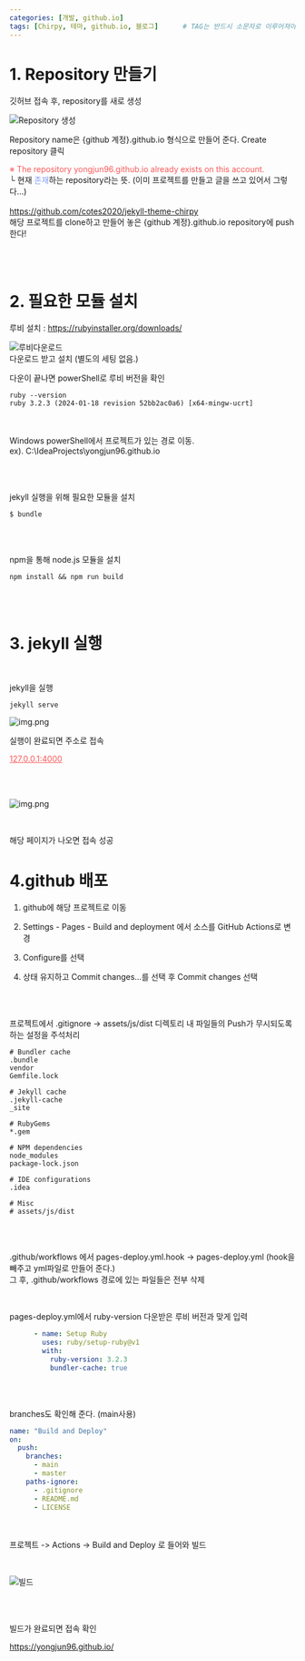 ```yaml
---
categories: [개발, github.io]
tags: [Chirpy, 테마, github.io, 블로그]		# TAG는 반드시 소문자로 이루어져야함!
---
```



# 1. Repository 만들기

깃허브 접속 후, 
repository를 새로 생성

![Repository 생성](../assets/img/postimg/2024-03-14/img2.png)

Repository name은 {github 계정}.github.io 형식으로 만들어 준다.
Create repository 클릭

<span style="color:#FA5858;">※ The repository yongjun96.github.io already exists on this account.</span><br>
└ 현재 <span style="color:#819FF7;">존재</span>하는 repository라는 뜻. (이미 프로젝트를 만들고 글을 쓰고 있어서 그렇다...)
<br><br>
<a href="https://github.com/cotes2020/jekyll-theme-chirpy" target="_blank">https://github.com/cotes2020/jekyll-theme-chirpy</a> <br>
해당 프로젝트를 clone하고 만들어 놓은 {github 계정}.github.io repository에 push한다!

<br><br>
# 2. 필요한 모듈 설치


루비 설치 : <a href="https://rubyinstaller.org/downloads/" target="_blank">https://rubyinstaller.org/downloads/</a> <br>


![루비다운로드](../assets/img/postimg/2024-03-14/루비다운로드.png)
<br>
다운로드 받고 설치 (별도의 세팅 없음.)


다운이 끝나면 powerShell로 루비 버전을 확인
```shell
ruby --version
ruby 3.2.3 (2024-01-18 revision 52bb2ac0a6) [x64-mingw-ucrt]
```
<br><br>
Windows powerShell에서 프로젝트가 있는 경로 이동.<br>
ex). C:\IdeaProjects\yongjun96.github.io

<br><br>

jekyll 실행을 위해 필요한 모듈을 설치

```shell
$ bundle
```


<br><br>


npm을 통해 node.js 모듈을 설치

```shell
npm install && npm run build
```


<br><br>


# 3. jekyll 실행

<br>

jekyll을 실행

```shell
jekyll serve
```

![img.png](../assets/img/postimg/2024-03-14/local접속.png)

실행이 완료되면 주소로 접속<br>

<a style="color:#FA5858;" href="http://127.0.0.1:4000" target="_blank">127.0.0.1:4000</a>

<br><br>

![img.png](../assets/img/postimg/2024-03-14/demo페이지.png)

<br>

해당 페이지가 나오면 접속 성공


# 4.github 배포

1. github에 해당 프로젝트로 이동

2. Settings - Pages - Build and deployment 에서 소스를 GitHub Actions로 변경

3. Configure를 선택

4. 상태 유지하고 Commit changes…를 선택 후 Commit changes 선택

<br><br>

프로젝트에서 .gitignore -> assets/js/dist 디렉토리 내 파일들의 Push가 무시되도록하는 설정을 주석처리

```shell
# Bundler cache
.bundle
vendor
Gemfile.lock

# Jekyll cache
.jekyll-cache
_site

# RubyGems
*.gem

# NPM dependencies
node_modules
package-lock.json

# IDE configurations
.idea

# Misc
# assets/js/dist
```

<br><br>

.github/workflows 에서 pages-deploy.yml.hook -> pages-deploy.yml (hook을 빼주고 yml파일로 만들어 준다.)<br>
그 후, .github/workflows 경로에 있는 파일들은 전부 삭제

<br>

pages-deploy.yml에서 ruby-version 다운받은 루비 버전과 맞게 입력

```yml
      - name: Setup Ruby
        uses: ruby/setup-ruby@v1
        with:
          ruby-version: 3.2.3
          bundler-cache: true
```
<br><br>

branches도 확인해 준다. (main사용)

```yml
name: "Build and Deploy"
on:
  push:
    branches:
      - main
      - master
    paths-ignore:
      - .gitignore
      - README.md
      - LICENSE
```
<br><br>
프로젝트 -> Actions -> Build and Deploy 로 들어와 빌드

<br>

![빌드](../assets/img/postimg/2024-03-14/빌드.png)

<br><br>

빌드가 완료되면 접속 확인

<a href="https://yongjun96.github.io/" target="_blank">https://yongjun96.github.io/</a>
